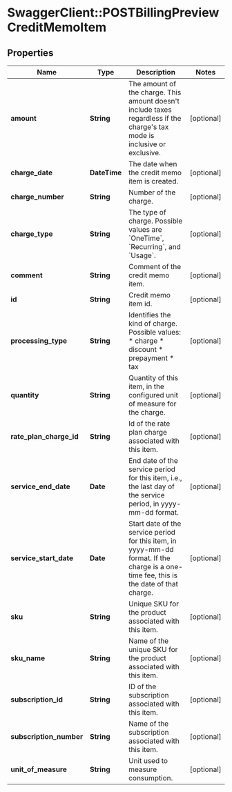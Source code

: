 # SwaggerClient::POSTBillingPreviewCreditMemoItem

## Properties
Name | Type | Description | Notes
------------ | ------------- | ------------- | -------------
**amount** | **String** | The amount of the charge. This amount doesn&#39;t include taxes regardless if the charge&#39;s tax mode is inclusive or exclusive.  | [optional] 
**charge_date** | **DateTime** | The date when the credit memo item is created.  | [optional] 
**charge_number** | **String** | Number of the charge.  | [optional] 
**charge_type** | **String** | The type of charge.   Possible values are &#x60;OneTime&#x60;, &#x60;Recurring&#x60;, and &#x60;Usage&#x60;.  | [optional] 
**comment** | **String** | Comment of the credit memo item.  | [optional] 
**id** | **String** | Credit memo item id.  | [optional] 
**processing_type** | **String** | Identifies the kind of charge.   Possible values: * charge * discount * prepayment * tax  | [optional] 
**quantity** | **String** | Quantity of this item, in the configured unit of measure for the charge.  | [optional] 
**rate_plan_charge_id** | **String** | Id of the rate plan charge associated with this item.  | [optional] 
**service_end_date** | **Date** | End date of the service period for this item, i.e., the last day of the service period, in yyyy-mm-dd format.  | [optional] 
**service_start_date** | **Date** | Start date of the service period for this item, in yyyy-mm-dd format. If the charge is a one-time fee, this is the date of that charge.  | [optional] 
**sku** | **String** | Unique SKU for the product associated with this item.  | [optional] 
**sku_name** | **String** | Name of the unique SKU for the product associated with this item.  | [optional] 
**subscription_id** | **String** | ID of the subscription associated with this item.  | [optional] 
**subscription_number** | **String** | Name of the subscription associated with this item.  | [optional] 
**unit_of_measure** | **String** | Unit used to measure consumption.  | [optional] 



